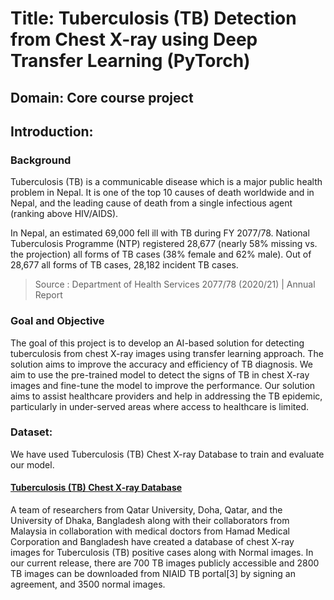 # Title: Tuberculosis (TB) Detection from Chest X-ray using Deep Transfer Learning (PyTorch)

## Domain: Core course project 

## Introduction:

### Background

Tuberculosis (TB) is a communicable disease which is a major public health problem in Nepal. It is one of
the top 10 causes of death worldwide and in Nepal, and the leading cause of death from a single infectious
agent (ranking above HIV/AIDS).

In Nepal, an estimated 69,000 fell ill with TB during FY 2077/78. National Tuberculosis Programme (NTP)
registered 28,677 (nearly 58% missing vs. the projection) all forms of TB cases (38% female and 62% male).
Out of 28,677 all forms of TB cases, 28,182 incident TB cases.

> Source : Department of Health Services
> 2077/78 (2020/21) | Annual Report

### Goal and Objective

The goal of this project is to develop an AI-based solution for detecting tuberculosis from chest X-ray images using transfer learning approach. The solution aims to improve the accuracy and efficiency of TB diagnosis. We aim to use the pre-trained model to detect the signs of TB in chest X-ray images and fine-tune the model to improve the performance. Our solution aims to assist healthcare providers and help in addressing the TB epidemic, particularly in under-served areas where access to healthcare is limited.

### Dataset:

We have used Tuberculosis (TB) Chest X-ray Database to train and evaluate our model.

#### [Tuberculosis (TB) Chest X-ray Database](https://www.kaggle.com/datasets/tawsifurrahman/tuberculosis-tb-chest-xray-dataset)

A team of researchers from Qatar University, Doha, Qatar, and the University of Dhaka, Bangladesh along with their collaborators from Malaysia in collaboration with medical doctors from Hamad Medical Corporation and Bangladesh have created a database of chest X-ray images for Tuberculosis (TB) positive cases along with Normal images. In our current release, there are 700 TB images publicly accessible and 2800 TB images can be downloaded from NIAID TB portal[3] by signing an agreement, and 3500 normal images.

